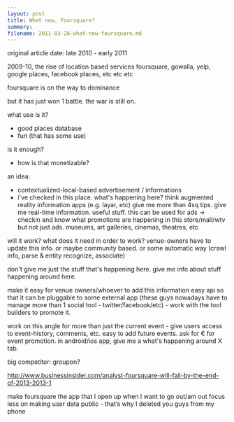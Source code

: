 ```yaml
---
layout: post
title: What now, Foursquare?
summary:
filename: 2011-03-28-what-now-foursquare.md
---
```


original article date: late 2010 - early 2011

2009-10, the rise of location based services
foursquare, gowalla, yelp, google places, facebook places, etc etc etc

foursquare is on the way to dominance

but it has just won 1 battle. the war is still on.

what use is it?
- good places database
- fun (that has some use)

is it enough?
- how is that monetizable?

an idea:
- contextualized-local-based advertisement / informations
- i've checked in this place. what's happening here? think augmented reality information apps (e.g. layar, etc)
give me more than 4sq tips. give me real-time information. useful stuff.
this can be used for ads -> checkin and know what promotions are happening in this store/mall/wtv
but not just ads. museums, art galleries, cinemas, theatres, etc

will it work? what does it need in order to work? venue-owners have to update this info. or maybe community based. or some automatic way (crawl info, parse & entity recognize, associate)

don't give me just the stuff that's happening here. give me info about stuff happening around here.

make it easy for venue owners/whoever to add this information
easy api so that it can be pluggable to some external app (these guys nowadays have to manage more than 1 social tool - twitter/facebook/etc) - work with the tool builders to promote it.

work on this angle for more than just the current event - give users access to event-history, comments, etc. easy to add future events. ask for € for event promotion.
in android/ios app, give me a what's happening around X tab.


big competitor: groupon?

http://www.businessinsider.com/analyst-foursquare-will-fail-by-the-end-of-2013-2013-1

make foursquare the app that I open up when I want to go out/am out
focus less on making user data public - that’s why I deleted you guys from my phone
